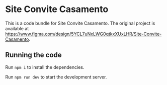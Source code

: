 
  # Site Convite Casamento

  This is a code bundle for Site Convite Casamento. The original project is available at https://www.figma.com/design/5YCL7uNxLWG0qtkxXUxLHR/Site-Convite-Casamento.

  ## Running the code

  Run `npm i` to install the dependencies.

  Run `npm run dev` to start the development server.
  